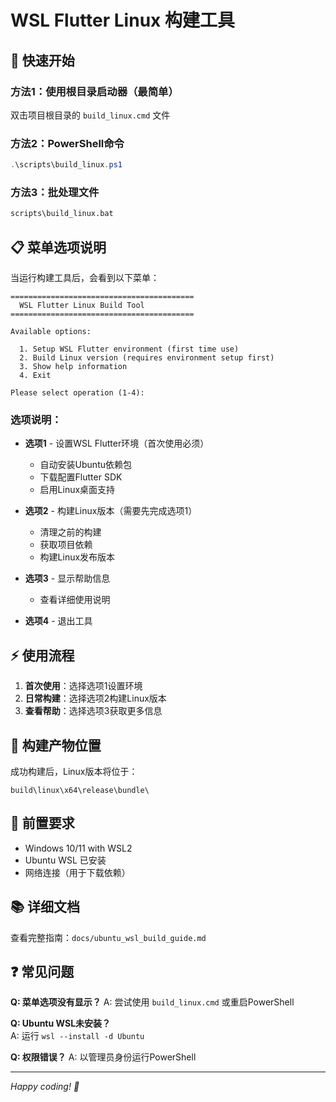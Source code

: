 # WSL Flutter Linux 构建工具

## 🚀 快速开始

### 方法1：使用根目录启动器（最简单）
双击项目根目录的 `build_linux.cmd` 文件

### 方法2：PowerShell命令
```powershell
.\scripts\build_linux.ps1
```

### 方法3：批处理文件
```cmd
scripts\build_linux.bat
```

## 📋 菜单选项说明

当运行构建工具后，会看到以下菜单：

```
=========================================
  WSL Flutter Linux Build Tool
=========================================

Available options:

  1. Setup WSL Flutter environment (first time use)
  2. Build Linux version (requires environment setup first)
  3. Show help information
  4. Exit

Please select operation (1-4):
```

### 选项说明：

- **选项1** - 设置WSL Flutter环境（首次使用必须）
  - 自动安装Ubuntu依赖包
  - 下载配置Flutter SDK
  - 启用Linux桌面支持

- **选项2** - 构建Linux版本（需要先完成选项1）
  - 清理之前的构建
  - 获取项目依赖
  - 构建Linux发布版本

- **选项3** - 显示帮助信息
  - 查看详细使用说明

- **选项4** - 退出工具

## ⚡ 使用流程

1. **首次使用**：选择选项1设置环境
2. **日常构建**：选择选项2构建Linux版本
3. **查看帮助**：选择选项3获取更多信息

## 📁 构建产物位置

成功构建后，Linux版本将位于：
```
build\linux\x64\release\bundle\
```

## 🔧 前置要求

- Windows 10/11 with WSL2
- Ubuntu WSL 已安装
- 网络连接（用于下载依赖）

## 📚 详细文档

查看完整指南：`docs/ubuntu_wsl_build_guide.md`

## ❓ 常见问题

**Q: 菜单选项没有显示？**
A: 尝试使用 `build_linux.cmd` 或重启PowerShell

**Q: Ubuntu WSL未安装？**  
A: 运行 `wsl --install -d Ubuntu`

**Q: 权限错误？**
A: 以管理员身份运行PowerShell

---
*Happy coding! 🎉* 